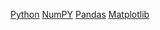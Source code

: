 [Python](笔记本/已归档/runboo/Python.md)
[NumPY](笔记本/已归档/runboo/NumPY.md)
[Pandas](笔记本/已归档/runboo/Pandas.md)
[Matplotlib](Matplotlib)

